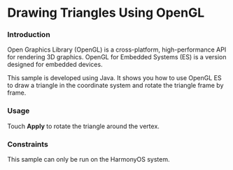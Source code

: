 # Drawing Triangles Using OpenGL

### Introduction

Open Graphics Library (OpenGL) is a cross-platform, high-performance API for rendering 3D graphics. OpenGL for Embedded Systems (ES) is a version designed for embedded devices.

This sample is developed using Java. It shows you how to use OpenGL ES to draw a triangle in the coordinate system and rotate the triangle frame by frame.

### Usage

Touch **Apply** to rotate the triangle around the vertex.

### Constraints

This sample can only be run on the HarmonyOS system.
